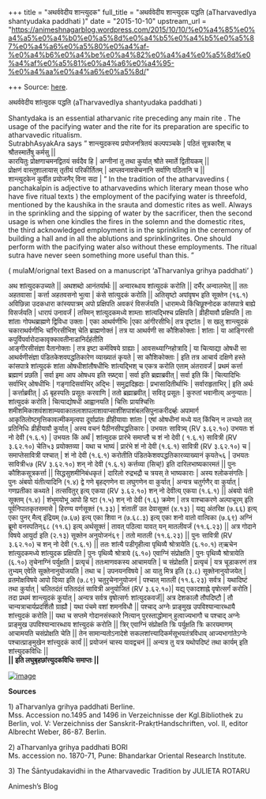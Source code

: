 +++
title = "अथर्ववेदीय शान्त्युदक"
full_title = "अथर्ववेदीय शान्त्युदक पद्धति (aTharvavedIya shantyudaka paddhati )"
date = "2015-10-10"
upstream_url = "https://animeshnagarblog.wordpress.com/2015/10/10/%e0%a4%85%e0%a4%a5%e0%a4%b0%e0%a5%8d%e0%a4%b5%e0%a4%b5%e0%a5%87%e0%a4%a6%e0%a5%80%e0%a4%af-%e0%a4%b6%e0%a4%be%e0%a4%82%e0%a4%a4%e0%a5%8d%e0%a4%af%e0%a5%81%e0%a4%a6%e0%a4%95-%e0%a4%aa%e0%a4%a6%e0%a5%8d/"

+++
Source: [here](https://animeshnagarblog.wordpress.com/2015/10/10/%e0%a4%85%e0%a4%a5%e0%a4%b0%e0%a5%8d%e0%a4%b5%e0%a4%b5%e0%a5%87%e0%a4%a6%e0%a5%80%e0%a4%af-%e0%a4%b6%e0%a4%be%e0%a4%82%e0%a4%a4%e0%a5%8d%e0%a4%af%e0%a5%81%e0%a4%a6%e0%a4%95-%e0%a4%aa%e0%a4%a6%e0%a5%8d/).

अथर्ववेदीय शांत्युदक पद्धति (aTharvavedIya shantyudaka paddhati )

Shantydaka is an essential atharvanic rite preceding any main rite . The
usage of the pacifying water and the rite for its preparation are
specific to atharvavedic ritualism.  
SutrabhAsyakAra says ” शान्त्युदकस्य प्रयोजनत्रितयं कल्पपञ्चके \| पठितं
सूत्रकारैश् च श्रौतस्मार्तेषु कर्मसु \|\|  
कारयितुः प्रोक्षणाचमनद्वितयं सर्वदैव हि \| अग्नीनां तु तथा कुर्यात्
श्रौते स्मार्ते द्वितीयकम् \|\|  
प्रोक्षणं वास्तुशालायास् तृतीयं परिकीर्तितम् \| आप्लवनावसेचनानि सर्वाणि
पठितानि च \|\|  
शान्त्युदकेन कुर्वीत प्रयोजनैर् विना सदा \| ” In the tradition of the
atharvavedins ( panchakalpin is adjective to atharvavedins which
literary mean those who have five ritual texts ) the employment of the
pacifying water is threefold, mentioned by the kaushika in the srauta
and domestic rites as well. Always in the sprinkling and the sipping of
water by the sacrificer, then the second usage is when one kindles the
fires in the solemn and the domestic rites, the third acknowledged
employment is in the sprinkling in the ceremony of building a hall and
in all the ablutions and sprinklingrites. One should perform with the
pacifying water also without these employments. The ritual sutra have
never seen something more useful than this. ”

( mulaM/orignal text Based on a manuscript ‘aTharvanIya grihya paddhati’
)

अथ शांत्युदकउच्यते \|\| अथशब्दो आनंतर्यार्थः \|\| अन्वारब्धाय शांत्युदकं
करोति \|\| दर्भैर् अन्वालभेत् \|\| ततः अहतवासा \| कर्त्ता अहतवसनो भुत्वा
\| कंसे सांत्युदकं करोति \|\| अतिसृष्टो अपांवृषभ इति सूक्तेन (१६.१)
अविछिन्ना उदकधारा कांस्यपात्रम् अपो प्रक्षिपति अवकरं विसर्जयति \|
धारामध्ये किंचिछूश्नोदक कांसपात्रे बाह्ये विसर्जयति \| धारापं उनावर्जं
\| तस्मिन् शांत्युदकमध्ये शाम्ताः शांत्यद्भिश्च प्रक्षिपति \| व्रीहीयावौ
प्रक्षिपति \| ताः शांताः गोपथब्राह्मणे द्विविधा उक्ताः \| एका आथर्वणीभिः
\|एका आंगीरसीभिः\| तत्र दृष्टांतः \| स खलु शान्त्युदकं चकाराथर्वणीभिः
चांगिरसीभिश् चेति ब्राह्मणोक्तं \| तत्र या आथर्वणी सा कौशिकोक्ताः \|
शांताः \| या आङ्गिरसी कपुर्विपर्वारोदाकावृक्कावतीनाडानिर्दहंतीति  
आङ्गीरसीसंज्ञा वैतानोक्ताः \| तत्र इष्टा कर्मविषये ग्राह्याः \|
आवसथ्याग्निहोत्रादि \| या चित्याद्या ओषधी सा आथर्वणीसंज्ञा
पंडितकेशवपद्धतिकारेण व्याख्यातं कृयते \| सा कौशिकोक्ताः \| इति तत्र
आचार्य दक्षिणे हस्ते कांसपात्रे शांत्युदकं शांता ओषधीशांतौषधीभिः
शांत्यद्भिश् च एकत्र करोति एताम् अंतरावर्जं \| प्रथमं कर्त्ता ब्रह्माणं
प्रछति \| सर्वा इमा आप ओषधय इति स्प्र्ष्ट्वा \| सर्वा इति ब्रह्माब्रवीत्
\| सर्वा इति किं \| चित्यादिभिः सर्वाभिर् ओषधीभिः \| गङ्गादिसर्वाभिर्
अद्भिः \| समुद्रादिह्रदाः \| प्रभासादितीर्थाभिः \| सर्वाराहृताभिर् \|
इति अर्थः \| कर्त्ताब्रवीत् \| ॐ बृहस्पतिः प्रसूतः करवाणि \| ततो
ब्रह्माब्रवीत् \| सवितृ प्रसूतः \| कुरुतां भवानीत्य् अनुन्यातः \|
शांत्युदकं करोति \| चित्याद्योषधी आह्वानयति \| चित्तिः प्रायश्चित्तिः
शमीशमिकाशवंशाशाम्यवाकातलाशापलाशावाप्साशींशपाशंबलसिपुनाकरीदर्ब्हः
अपामार्ग आकृतिलोष्टमृत्तिकावल्मीकमृत्वपा दूर्वाप्रांतः व्रीहीयावाः
शांताः \| एषां ओषधीनां मध्ये यत् किंचिन् न लभ्यते तत् प्रतिनिधिः
व्रीहीयावौ कुर्यात् \| अस्य वचनं पैठीनसीपद्धतिकारः \| उभयतः सावित्र्य्
(RV ३.६२.१०) उभयतः शं नो देवी (१.६.१) \| उभयतः किं अर्थं \| शांत्युदक
प्रारंभे समाप्तौ च शं नो देवी ( १.६.१) सावित्री (RV ३.६२.१०) चेति५३
प्रयोक्तव्या \| यथा च भाष्यं \| प्रारंभे शं नो देवी (१.६.१) सावित्री (RV
३.६२.१०) च \| समाप्तेसावित्री पश्चात् \| शं नो देवी (१.६.१) करोतीति
पंडितकेशवपद्धतिकारव्याख्यानं कृयते५६ \| उभयतः सावित्री५७ (RV ३.६२.१०)
शन् नो देवी (१.६.१) कर्त्तव्या (सिच्!) इति दारिलभाष्यकारमतं \|\| पुनः
कौशिकसूत्रकर्त्ता \|\| सिद्धसुशमीनिबंधकृतं \| दारिलो रुद्रभद्रौ च त्रयस्
ते भाष्यकाराः \| अस्य श्लोकसंगतिः \| पुनः अंबयो यंतीत्यादिनि (१.४) द्वे
गणे बृहद्गणेन वा लघुगणेन वा कुर्यात् \| अन्यत्र चतुर्गणैर् वा कुर्यात्
\| गणप्रतीका कथ्यते \| तत्सवितुर् इत्य् एकया (RV ३.६२.१०) शन् नो
देवीत्य् एकया (१.६.१) \|\| अंबयो यंती सूक्तम् (१.४) \| शंभुमयोभू आपो हि
ष्टा (१.५) शन् नो देवी (१.६) क्रमेण \| तत्र वाश्चाकरणे अल्पाचूरम् इति
पूर्वनिपातकृतसमासे \| हिरण्य वर्णसूक्तं (१.३३) \| शंतातीं उत देवासूक्तं
(४.१३) \| यद्य् अंतरिक्ष (७.६६) इत्य् एका पुनर् मैत्व् इंद्रियम् (७.६७)
इत्य् एका शिवा न (७.६८.३) इत्य् एका शनो वातो वात्विका (७.६९) अग्निं
ब्रूमो वनस्पतिन्६८ (११.६) इत्य् अर्थसूक्तं \| तावत् पठित्वा यावत् यन्
मातलीवर्जं (११.६.२३) \|\| अत्र गोदाने विषये आयुर्दा इति (२.१३) सूक्तेन
अनुयोजनं६९ \| ततो मातली (११.६.२३) \|\| पुनः सावित्री (RV ३.६२.१०) च शन्
नो देवी (१.६.१) \|\| ततः शांत्यै पडीगृहीत्वा पृथिव्यै श्रोत्रायेति
(६.१०.१) त्ऋचेन शांत्युदकमध्ये शांत्युदक प्रक्षिपति \| पुनः पृथिव्यै
श्रोत्राये (६.१०) एवाग्निं संप्रोक्षति \| पुनः पृथिव्यै श्रोत्रायेति
(६.१०) तृचेनाग्निं पर्युक्षति \| प्रत्यृचं \| ततःमाणवकस्य आचामयति \| च
संप्रोक्षति \| प्रत्यृचं \| यत्र चूडाकरणं तत्र तुभ्यम् एवेति
सूक्तेनानुयोजयति \| तथा च \| उपनयनविषये \| आ यातु मित्र इति (३.८)
सूक्तेनानुयोजयेत् \| व्रतमोक्षविषये आपो दिव्या इति (७.८९)
चतुरृचेनानुयोजनं \| पश्चात् मातली (११.६.२३) सर्वत्र \| यथादिष्टं तथा
कुर्यात् \| चलितदंतं पतितदंतं सावित्री अनुयोजितं (RV ३.६२.१०)\| यद्य्
एकादशाह्ने वृषोत्सर्गं करोति \| तदा प्रथमं शान्त्युदकं कुर्यात् \|
अन्यत्र सर्वत्र वृषोत्सर्गः शांत्युदकवर्जं\|\| अत्र देशकालौ तौपदिष्टौ \|
तौ चान्यत्राचार्यप्रदर्शितौ ग्राह्यौ \| यथा पंचमे वशां शमनविधौ \|\|
पश्चाद् अग्नेः प्राङ्मुख उपविश्यान्वारब्धायै शांत्त्युदकं करोति \|\| यथा
च सप्तमे गोदानसंस्कारे नित्यान् पुरस्ताद्धोमान् हुत्वाज्यभागौ च पश्चाद्
अग्नेः प्राङ्मुख उपविश्यान्वारब्धाय शांत्त्युदकं करोति \|\| त्रिर्
एवाग्निं संप्रोक्षति त्रिः पर्युक्षति त्रिः कारयमाणम् आचामयति
चसंप्रोक्षति चेति \|\| तेन सामान्यतोऽनादेशे
सकलशांत्त्यादिकर्मसूभयतंत्रविधाव् आज्यभागांतेऽग्नेः पश्चात्प्राङ्मुखेन
शांत्त्युदकं कार्यं \|\| प्रयोजनं चास्य यावद्वचनं \|\| अन्यत्र तु यत्र
यथोपदिष्टं तथा कार्यम् इति शांत्त्युदकविधिः \|\|  
**\|\| इति लघुबृहछांत्त्युदकविधिः समाप्तः \|\|**

[![image](https://animeshnagarblog.files.wordpress.com/2015/10/wpid-img_20141220_205152.jpg?w=700 "IMG_20141220_205152.JPG")](https://animeshnagarblog.files.wordpress.com/2015/10/wpid-img_20141220_205152.jpg)

**Sources**

1\) aTharvanIya grihya paddhati Berline.  
Mss. Accession no.1495 and 1496 in Verzeichnisse der Kgl.Bibliothek zu
Berlin, vol. V: Verzeichniss der Sanskrit-PrakṛtHandschriften, vol. II,
editor Albrecht Weber, 86-87. Berlin.

2\) aTharvanIya grihya paddhati BORI  
Ms. accession no. 1870-71, Pune: Bhandarkar Oriental Research Institute.

3\) The Śāntyudakavidhi in the Atharvavedic Tradition by JULIETA ROTARU

Animesh’s Blog

